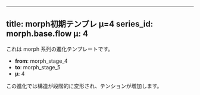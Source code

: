 <!--
@zettel_type: unknown
@description: 分類不能。手動で確認が必要。
-->

---
title: morph初期テンプレ μ=4
series_id: morph.base.flow
μ: 4
---

これは morph 系列の進化テンプレートです。

- **from**: morph_stage_4
- **to**: morph_stage_5
- **μ**: 4

この進化では構造が段階的に変形され、テンションが増加します。
